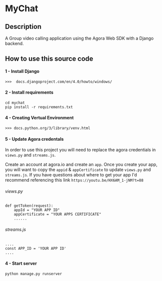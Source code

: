 # MyChat

## Description 
A Group video calling application using the Agora Web SDK with a Django backend.

##  How to use this source code

#### 1 - Install Django
```
>>>  docs.djangoproject.com/en/4.0/howto/windows/
```

#### 2 - Install requirements
```
cd mychat
pip install -r requirements.txt
```

#### 4 - Creating Vertual Environment
```
>>> docs.python.org/3/library/venv.html

```

#### 5 - Update Agora credentals
In order to use this project you will need to replace the agora credentials in `views.py` and `streams.js`.

Create an account at agora.io and create an `app`. Once you create your app, you will want to copy the `appid` & `appCertificate` to update `views.py` and `streams.js`. If you have questions about where to get your app I'd recommend referencing this link `https://youtu.be/HX6AM_1-jNM?t=88`

###### views.py
```
def getToken(request):
    appId = "YOUR APP ID"
    appCertificate = "YOUR APPS CERTIFICATE"
    ......
```

###### streams.js
```
....
const APP_ID = 'YOUR APP ID'
....
```


#### 4 - Start server
```
python manage.py runserver
```


